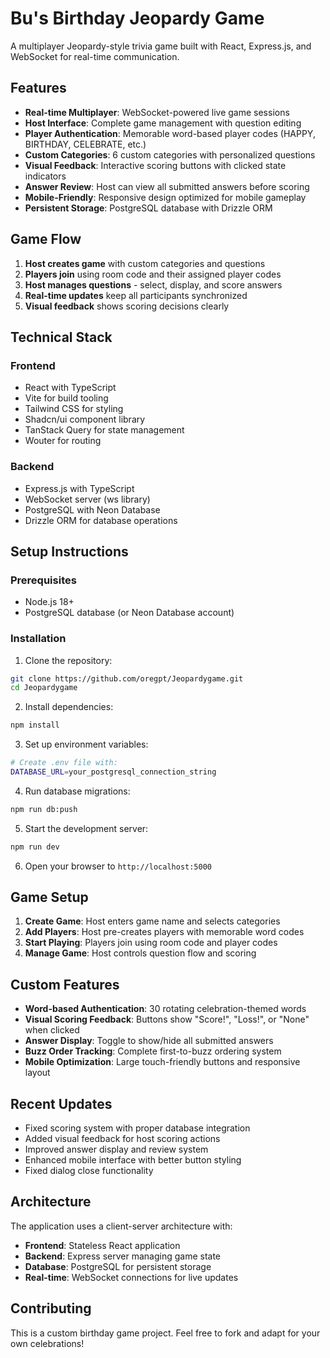 # Bu's Birthday Jeopardy Game

A multiplayer Jeopardy-style trivia game built with React, Express.js, and WebSocket for real-time communication.

## Features

- **Real-time Multiplayer**: WebSocket-powered live game sessions
- **Host Interface**: Complete game management with question editing
- **Player Authentication**: Memorable word-based player codes (HAPPY, BIRTHDAY, CELEBRATE, etc.)
- **Custom Categories**: 6 custom categories with personalized questions
- **Visual Feedback**: Interactive scoring buttons with clicked state indicators
- **Answer Review**: Host can view all submitted answers before scoring
- **Mobile-Friendly**: Responsive design optimized for mobile gameplay
- **Persistent Storage**: PostgreSQL database with Drizzle ORM

## Game Flow

1. **Host creates game** with custom categories and questions
2. **Players join** using room code and their assigned player codes
3. **Host manages questions** - select, display, and score answers
4. **Real-time updates** keep all participants synchronized
5. **Visual feedback** shows scoring decisions clearly

## Technical Stack

### Frontend
- React with TypeScript
- Vite for build tooling
- Tailwind CSS for styling
- Shadcn/ui component library
- TanStack Query for state management
- Wouter for routing

### Backend
- Express.js with TypeScript
- WebSocket server (ws library)
- PostgreSQL with Neon Database
- Drizzle ORM for database operations

## Setup Instructions

### Prerequisites
- Node.js 18+ 
- PostgreSQL database (or Neon Database account)

### Installation

1. Clone the repository:
```bash
git clone https://github.com/oregpt/Jeopardygame.git
cd Jeopardygame
```

2. Install dependencies:
```bash
npm install
```

3. Set up environment variables:
```bash
# Create .env file with:
DATABASE_URL=your_postgresql_connection_string
```

4. Run database migrations:
```bash
npm run db:push
```

5. Start the development server:
```bash
npm run dev
```

6. Open your browser to `http://localhost:5000`

## Game Setup

1. **Create Game**: Host enters game name and selects categories
2. **Add Players**: Host pre-creates players with memorable word codes
3. **Start Playing**: Players join using room code and player codes
4. **Manage Game**: Host controls question flow and scoring

## Custom Features

- **Word-based Authentication**: 30 rotating celebration-themed words
- **Visual Scoring Feedback**: Buttons show "Score!", "Loss!", or "None" when clicked
- **Answer Display**: Toggle to show/hide all submitted answers
- **Buzz Order Tracking**: Complete first-to-buzz ordering system
- **Mobile Optimization**: Large touch-friendly buttons and responsive layout

## Recent Updates

- Fixed scoring system with proper database integration
- Added visual feedback for host scoring actions
- Improved answer display and review system
- Enhanced mobile interface with better button styling
- Fixed dialog close functionality

## Architecture

The application uses a client-server architecture with:
- **Frontend**: Stateless React application
- **Backend**: Express server managing game state
- **Database**: PostgreSQL for persistent storage
- **Real-time**: WebSocket connections for live updates

## Contributing

This is a custom birthday game project. Feel free to fork and adapt for your own celebrations!